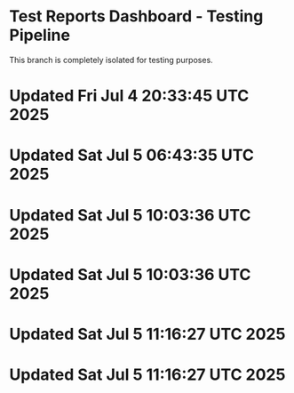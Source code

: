 # Test Reports Dashboard - Testing Pipeline
This branch is completely isolated for testing purposes.
# Updated Fri Jul  4 20:33:45 UTC 2025
# Updated Sat Jul  5 06:43:35 UTC 2025
# Updated Sat Jul  5 10:03:36 UTC 2025
# Updated Sat Jul  5 10:03:36 UTC 2025
# Updated Sat Jul  5 11:16:27 UTC 2025
# Updated Sat Jul  5 11:16:27 UTC 2025

